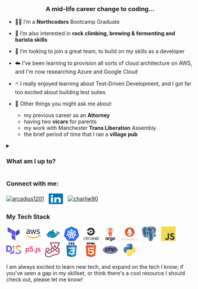 <h3 align="center">A mid-life career change to coding...</h3>

- 👩‍💻️ I’m a **Northcoders** Bootcamp Graduate

- 🌱 I’m also interested in **rock climbing, brewing & fermenting and barista skills**

- 💽️ I’m looking to join a great team, to build on my skills as a developer

- ☁️ I've been learning to provision all sorts of cloud architecture on AWS, and I'm now researching Azure and Google Cloud

- 🃏 I really enjoyed learning about Test-Driven Development, and I got far too excited about building test suites

- 💬 Other things you might ask me about:
  - my previous career as an **Attorney**
  - having two **vicars** for parents
  - my work with Manchester **Trans Liberation** Assembly
  - the brief period of time that I ran a **village pub**

<details>
<summary><h3>What am I up to?</h3></summary>
<h4>Gaming</h4>

- I'm playing [Fallout 4](https://en.wikipedia.org/wiki/Fallout_4) (again!)

- *I've just finished [The Witcher 3](https://en.wikipedia.org/wiki/The_Witcher_3:_Wild_Hunt) (took me long enough!)*

<h4>Climbing</h4>

- I'm primarily [indoor Bouldering](https://en.wikipedia.org/wiki/Bouldering), and try to climb 3-4 times a week.  I'm currently pushing myself to complete V5 [grade](https://en.wikipedia.org/wiki/Bouldering#Grading) climbs, having become more comfortable with V3 and V4 climbs.

<h4>Brewing/Fermentation</h4>

- I'm making [Kimchi](https://en.wikipedia.org/wiki/Kimchi) with some [Wild Garlic](https://en.wikipedia.org/wiki/Allium_ursinum) and [Three-Cornered Leek](https://en.wikipedia.org/wiki/Allium_triquetrum) that I foraged on a walk along the Mersey, in [Didsbury](https://maps.app.goo.gl/8ahj9pzQtAtahC8c8)

<h4>TV</h4>

- Working my way through the [Dimension 20](https://en.wikipedia.org/wiki/Dimension_20) series - just started on **Tiny Heist**

<h4>Coding Projects</h4>

- I'm re-visiting <a href="https://adventofcode.com">Advent of Code 2023</a> (my solutions are <a href="https://github.com/CharliW90/advent_of_code-2023">here</a>) - my plan is to complete those that I didn't get to in December, and refactor the completed ones, but also to additionally solve them all in Python in order to showcase my Python abilities (since most of my github is javascript)

- I've taken on the task of 'sprucing up' an existing website for a church - I am constrained by many restrictions (not least being not allowed to change the host, nor move away from WordPress) but you can take a look at my handiwork <a href="https://stbridgetschurch.org.uk">here</a>, and feel free to give me some pointers (I'm always keen to learn more frontend skills!)

</details>


<h3 align="left">Connect with me:</h3>
<p align="left">
  <a href="https://discord.com/users/306203382740287500" target="blank"><img align="center" src="https://assets-global.website-files.com/6257adef93867e50d84d30e2/653714c174fc6c8bbea73caf_636e0a69f118df70ad7828d4_icon_clyde_blurple_RGB.svg" alt="arcadius1201" height="30" width="40" /></a>&nbsp;&nbsp;
  <a href="https://linkedin.com/in/charli-e-williams" target="blank"><img align="center" src="https://github.com/devicons/devicon/blob/master/icons/linkedin/linkedin-original.svg" alt="charli-e-williams" height="30" width="40" /></a>&nbsp;&nbsp;
  <a href="https://stackoverflow.com/users/12754546" target="blank"><img align="center" src="https://raw.githubusercontent.com/rahuldkjain/github-profile-readme-generator/master/src/images/icons/Social/stack-overflow.svg" alt="charliw90" height="30" width="40" /></a>&nbsp;&nbsp;
</p>

<h3 align="left">My Tech Stack</h3>
<p align="left">
  <a href="https://www.terraform.io/" target="_blank" rel="noreferrer"> <img src="https://github.com/devicons/devicon/blob/master/icons/terraform/terraform-original.svg" alt="terraform" width="40" height="40"/></a>&nbsp;&nbsp;
  <a href="https://aws.amazon.com/" target="_blank" rel="noreferrer"> <img src="https://github.com/devicons/devicon/blob/master/icons/amazonwebservices/amazonwebservices-original-wordmark.svg" alt="aws" width="40" height="40"/></a>&nbsp;&nbsp;
  <a href="https://www.docker.com/" target="_blank" rel="noreferrer"> <img src="https://github.com/devicons/devicon/blob/master/icons/docker/docker-original.svg" alt="docker" width="40" height="40"/></a>&nbsp;&nbsp;
  <a href="https://kubernetes.io/" target="_blank" rel="noreferrer"> <img src="https://github.com/devicons/devicon/blob/master/icons/kubernetes/kubernetes-original.svg" alt="kubernetes" width="40" height="40"/></a>&nbsp;&nbsp;
  <a href="https://app.circleci.com/" target="_blank" rel="noreferrer"> <img src="https://github.com/devicons/devicon/blob/master/icons/circleci/circleci-plain-wordmark.svg" alt="circle-ci" width="40" height="40"/></a>&nbsp;&nbsp;
  <a href="https://argoproj.github.io/cd/" target="_blank" rel="noreferrer"> <img src="https://github.com/devicons/devicon/blob/master/icons/argocd/argocd-original-wordmark.svg" alt="argo-cd" width="40" height="40"/></a>&nbsp;&nbsp;
  <a href="https://prometheus.io/" target="_blank" rel="noreferrer"> <img src="https://github.com/devicons/devicon/blob/master/icons/prometheus/prometheus-plain-wordmark.svg" alt="prometheus" width="40" height="40"/></a>&nbsp;&nbsp;
  <a href="https://www.postgresql.org/" target="_blank" rel="noreferrer"> <img src="https://github.com/devicons/devicon/blob/master/icons/postgresql/postgresql-original.svg" alt="mysql" width="40" height="40"/></a>&nbsp;&nbsp;
  <a href="https://developer.mozilla.org/en-US/docs/Web/JavaScript" target="_blank" rel="noreferrer"> <img src="https://raw.githubusercontent.com/devicons/devicon/master/icons/javascript/javascript-original.svg" alt="javascript" width="40" height="40"/></a>&nbsp;&nbsp;
  <a href="https://discord.js.org/" target="_blank" rel="noreferrer"> <img src="https://github.com/devicons/devicon/blob/master/icons/discordjs/discordjs-original.svg" alt="discord-js" width="40" height="40"/></a>&nbsp;&nbsp;
  <a href="https://editor.p5js.org/" target="_blank" rel="noreferrer"> <img src="https://github.com/devicons/devicon/blob/master/icons/p5js/p5js-original.svg" alt="p5-js" width="40" height="40"/></a>&nbsp;&nbsp;
  <a href="https://jestjs.io/" target="_blank" rel="noreferrer"> <img src="https://github.com/devicons/devicon/blob/master/icons/jest/jest-plain.svg" alt="jest-testing" width="40" height="40"/></a>&nbsp;&nbsp;
  <a href="https://www.w3schools.com/css/" target="_blank" rel="noreferrer"> <img src="https://raw.githubusercontent.com/devicons/devicon/master/icons/css3/css3-original-wordmark.svg" alt="css3" width="40" height="40"/></a>&nbsp;&nbsp;
  <a href="https://www.w3.org/html/" target="_blank" rel="noreferrer"> <img src="https://raw.githubusercontent.com/devicons/devicon/master/icons/html5/html5-original-wordmark.svg" alt="html5" width="40" height="40"/></a>&nbsp;&nbsp;
  <a href="https://www.php.net" target="_blank" rel="noreferrer"> <img src="https://github.com/devicons/devicon/blob/master/icons/php/php-original.svg" alt="php" width="40" height="40"/></a>&nbsp;&nbsp;
  <a href="https://www.python.org" target="_blank" rel="noreferrer"> <img src="https://raw.githubusercontent.com/devicons/devicon/master/icons/python/python-original.svg" alt="python" width="40" height="40"/></a>&nbsp;&nbsp;
</p>
<p>I am always excited to learn new tech, and expand on the tech I know; if you've seen a gap in my skillset, or think there's a cool resource I should check out, please let me know!</p>
